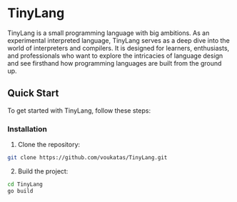 # TinyLang

TinyLang is a small programming language with big ambitions. As an experimental interpreted language, TinyLang serves as a deep dive into the world of interpreters and compilers. It is designed for learners, enthusiasts, and professionals who want to explore the intricacies of language design and see firsthand how programming languages are built from the ground up.

## Quick Start

To get started with TinyLang, follow these steps:

### Installation

1. Clone the repository:
```bash
git clone https://github.com/voukatas/TinyLang.git
```

2. Build the project:
```bash
cd TinyLang
go build
```
